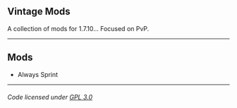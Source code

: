 ## Vintage Mods
A collection of mods for 1.7.10... Focused on PvP.

---

## Mods
- Always Sprint

---

###### Code licensed under [GPL 3.0](LICENSE)